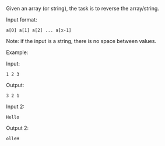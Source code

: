 Given an array (or string), the task is to reverse the array/string.

Input format:
```
a[0] a[1] a[2] ... a[x-1]
```
Note: if the input is a string, there is no space between values.

Example:

Input:
```
1 2 3
```
Output: 
```
3 2 1
```

Input 2:
```
Hello
```
Output 2:
```
olleH
```
